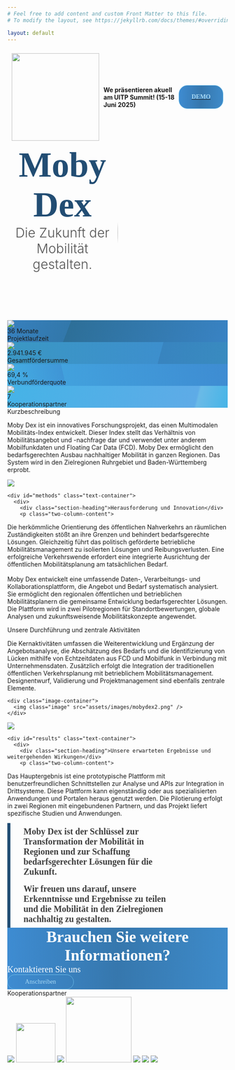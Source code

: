 ```yaml
---
# Feel free to add content and custom Front Matter to this file.
# To modify the layout, see https://jekyllrb.com/docs/themes/#overriding-theme-defaults

layout: default
---
```


<!--
  Headline Banner
-->

<div class="text-container" style="align-items: center; justify-content: center; display:flex; flex-direction: row;">
  <a href="https://www.uitpsummit.org/hamburg2025/"><img src="https://www.uitpsummit.org/hamburg2025/wp-content/uploads/sites/2/2024/12/uitp-summit-2025-logo.svg" style="width: 200px; margin: 10px;" /></a>
  <b>We präsentieren akuell am UITP Summit! (15-18 Juni 2025)</b>
  <a href="https://mobydex.locoslab.com/" style="width: 114px; padding-left: 18px; padding-right: 18px; padding-top: 8px; padding-bottom: 8px; border-radius: 20px; border: 1px #6ABAE7 solid; justify-content: center; align-items: center; gap: 8px; display: inline-flex; margin: 10px; background: linear-gradient(92deg, #3E8CD2 0%, #3677AD 50%, #3E8BCA 100%);">
    <p style="text-decoration: none; text-align: center; color: #A7D8F4; font-size: 14px; font-family: 'Fira Sans'; font-weight: 400; word-wrap: break-word; margin: 10px;"><b>DEMO</b></p>
  </a>
</div>

<!--
  Title
-->

<div class="borderless" style="display: flex;">
  <div style="flex: 1" class="centered">
      <div style="color: #224D73; font-size: 80px; font-family: 'Fira Sans'; font-weight: 800; word-wrap: break-word; text-align: center">Moby Dex</div>
      <div style="color: #545454; font-size: 30px; font-weight: 300; text-align: center;">Die Zukunft der Mobilit&auml;t gestalten.</div>
  </div>

  <div style="flex: 1; overflow: hidden; display: flex; align-items: flex-start;">
    <!--
      From inside out: Create an image with roundered corners, then cut it
      with a smaller rectangular region to make the rounded corner appear
      hyperbolic.
    -->
    <div class="text-container borderless" style="display: flex; align-items: center; height: 400px;">
      <img style="flex-shrink: 0; height: 500px; width: 600px; border-radius: 50% 0 0 50% / 70%;" src="assets/images/mobydex0.png" />
    </div>
  </div>
</div>


<div class="factbox-container">
  <div style="background: linear-gradient(111deg, #3780BE 0%, #3278AB 28%, #2D6F98 28%, #3983C4 100%);">
    <div>
    <img src="assets/images/calendar.svg" />
    </div>
    <div class="value">36 Monate</div>
    <div class="property">Projektlaufzeit</div>
  </div>

  <div style="background: linear-gradient(105deg, #3A97C3 0%, #3D8FCD 69%, #3884BF 69%, #398BC0 100%);">
    <div>
    <img src="assets/images/hand-with-euro.svg" />
    </div>
    <div class="value">2.941.945 &euro;</div>
    <div class="property">Gesamtf&ouml;rdersumme</div>
  </div>

  <div style="background: linear-gradient(77deg, #44AFE4 0%, #3F95D6 26%, #42A1DD 26%, #3E8CD2 100%);">
    <div>
    <img src="assets/images/people.svg" />
    </div>
    <div class="value">69,4 %</div>
    <div class="property">Verbundf&ouml;rderquote</div>
  </div>

  <div style="background: linear-gradient(104deg, #45B3E7 0%, #5EABE7 85%, #6ABAE7 86%, #46B4E7 100%);">
    <div>
    <img src="assets/images/handshake.svg" />
    </div>
    <div class="value">7</div>
    <div class="property">Kooperationspartner</div>
  </div>
</div>


<!--
  Project Summary
-->

<div class="text-container">
  <div id="description" class="section-heading">Kurzbeschreibung</div>
  <p class="content" style="max-width: 850px;">
Moby Dex ist ein innovatives Forschungsprojekt, das einen Multimodalen Mobilit&auml;ts-Index entwickelt.
Dieser Index stellt das Verh&auml;ltnis von Mobilit&auml;tsangebot und -nachfrage dar und verwendet unter anderem Mobilfunkdaten und Floating Car Data (FCD).
Moby Dex erm&ouml;glicht den bedarfsgerechten Ausbau nachhaltiger Mobilit&auml;t in ganzen Regionen.
Das System wird in den Zielregionen Ruhrgebiet und Baden-W&uuml;rttemberg erprobt.
  </p>
</div>


<!--
  Information
-->

<div class="grid-container">
  <div class="grid-row">
    <div class="image-container">
      <img src="assets/images/mobydex1.png" />
    </div>

    <div id="methods" class="text-container">
      <div>
        <div class="section-heading">Herausforderung und Innovation</div>
        <p class="two-column-content">
Die herk&ouml;mmliche Orientierung des &ouml;ffentlichen Nahverkehrs an r&auml;umlichen Zust&auml;ndigkeiten st&ouml;&szlig;t an ihre Grenzen und behindert bedarfsgerechte L&ouml;sungen.
Gleichzeitig f&uuml;hrt das politisch gef&ouml;rderte betriebliche Mobilit&auml;tsmanagement zu isolierten L&ouml;sungen und Reibungsverlusten.
Eine erfolgreiche Verkehrswende erfordert eine integrierte Ausrichtung der &ouml;ffentlichen Mobilit&auml;tsplanung am tats&auml;chlichen Bedarf.<br/><br/>
Moby Dex entwickelt eine umfassende Daten-, Verarbeitungs- und Kollaborationsplattform, die Angebot und Bedarf systematisch analysiert.
Sie erm&ouml;glicht den regionalen &ouml;ffentlichen und betrieblichen Mobilit&auml;tsplanern die gemeinsame Entwicklung bedarfsgerechter L&ouml;sungen.
Die Plattform wird in zwei Pilotregionen f&uuml;r Standortbewertungen, globale Analysen und zukunftsweisende Mobilit&auml;tskonzepte angewendet.
        </p>
      </div>
    </div>
  </div>

  <div class="grid-row">
    <div class="text-container">
      <div>
        <div class="section-heading">Unsere Durchf&uuml;hrung und zentrale Aktivit&auml;ten</div>
        <p class="two-column-content">
Die Kernaktivit&auml;ten umfassen die Weiterentwicklung und Erg&auml;nzung der Angebotsanalyse,
die Absch&auml;tzung des Bedarfs und die Identifizierung von L&uuml;cken mithilfe von Echtzeitdaten aus FCD und Mobilfunk in Verbindung mit Unternehmensdaten.
Zus&auml;tzlich erfolgt die Integration der traditionellen &ouml;ffentlichen Verkehrsplanung mit betrieblichem Mobilit&auml;tsmanagement.
Designentwurf, Validierung und Projektmanagement sind ebenfalls zentrale Elemente.
        </p>
      </div>
    </div>

    <div class="image-container">
      <img class="image" src="assets/images/mobydex2.png" />
    </div>
  </div>


  <div class="grid-row">
    <div class="image-container">
      <img src="assets/images/mobydex3.png" />
    </div>

    <div id="results" class="text-container">
      <div>
        <div class="section-heading">Unsere erwarteten Ergebnisse und weitergehenden Wirkungen</div>
        <p class="two-column-content">
Das Hauptergebnis ist eine prototypische Plattform mit benutzerfreundlichen Schnittstellen zur Analyse und APIs zur Integration in Drittsysteme.
Diese Plattform kann eigenst&auml;ndig oder aus spezialisierten Anwendungen und Portalen heraus genutzt werden.
Die Pilotierung erfolgt in zwei Regionen mit eingebundenen Partnern, und das Projekt liefert spezifische Studien und Anwendungen.
        </p>
      </div>
    </div>
  </div>

  <div class="grid-row">
<!--    <div style="left: 168px; top: 75px; position: absolute; justify-content: flex-start; align-items: flex-start; gap: 122px; display: inline-flex">-->
    <div class="text-container">
      <div style="max-width: 355px; padding-top: 8px; padding-bottom: 8px; padding-left: 30px; padding-right: 20px; border-left: 7px #224D73 solid; justify-content: center; align-items: center; gap: 8px; display: flex">
        <div style="flex: 1 1 0; color: #3F3F3F; font-size: 20px; font-family: 'Fira Sans'; font-weight: 800; word-wrap: break-word">
Moby Dex ist der Schl&uuml;ssel zur Transformation der Mobilit&auml;t in Regionen und zur Schaffung bedarfsgerechter L&ouml;sungen f&uuml;r die Zukunft.</div>
      </div>
      </div>
    <div class="text-container">
      <div style="max-width: 355px; padding-top: 8px; padding-bottom: 8px; padding-left: 30px; padding-right: 20px; border-left: 7px #224D73 solid; justify-content: center; align-items: center; gap: 8px; display: flex">
        <div style="flex: 1 1 0; color: #3F3F3F; font-size: 20px; font-family: 'Fira Sans'; font-weight: 800; word-wrap: break-word">
Wir freuen uns darauf, unsere Erkenntnisse und Ergebnisse zu teilen und die Mobilit&auml;t in den Zielregionen nachhaltig zu gestalten.</div>
      </div>
  </div>
  </div>
</div>


<!--
  Contact
-->

<div id="contact" class="text-container" style="margin: 0; align-items: center; display: flexbox; flex-direction: column; gap: 16px; width: 100%; background: linear-gradient(92deg, #3E8CD2 0%, #3677AD 50%, #3E8BCA 100%)">
  <div style="color: white; font-size: 36px; font-family: 'Fira Sans'; font-weight: 800; word-wrap: break-word; text-align: center;">Brauchen Sie weitere Informationen?</div>
  <div style="color: white; font-size: 20px; font-family: 'Fira Sans'; font-weight: 400; word-wrap: break-word">Kontaktieren Sie uns</div>
  <div style="width: 114px; padding-left: 18px; padding-right: 18px; padding-top: 8px; padding-bottom: 8px; border-radius: 20px; border: 1px #6ABAE7 solid; justify-content: center; align-items: center; gap: 8px; display: inline-flex">
    <a href="mailto:mobydex@locoslab.com?subject=Anfrage%20zu%20MobyDex" style="text-decoration: none; text-align: center; color: #A7D8F4; font-size: 14px; font-family: 'Fira Sans'; font-weight: 400; word-wrap: break-word">Anschreiben</a>
  </div>
</div>


<!--
  Partners
-->

<div class="text-container" style="justify-content: center;">
  <div class="section-heading">Kooperationspartner</div>
</div>
<div class="partner-grid">
  <img src="assets/images/partners/ciss-logo.svg" />
  <img src="assets/images/partners/cas-logo.jpeg" style="height: 90px; width: auto" />
  <img src="assets/images/partners/yellowmap-logo.svg" />
  <img src="assets/images/partners/ui-logo.png" style="width: 150px; height: auto" />
  <img src="assets/images/partners/locoslab-logo.png" />
  <img src="assets/images/partners/university-leipzig-logo.png" />
  <img src="assets/images/partners/university-duisburg-essen-logo.svg" />
</div>
